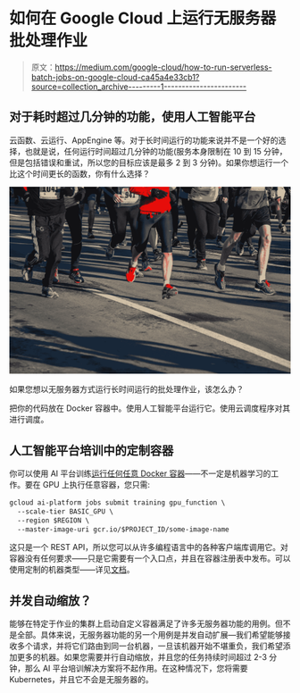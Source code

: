 # 如何在 Google Cloud 上运行无服务器批处理作业

> 原文：<https://medium.com/google-cloud/how-to-run-serverless-batch-jobs-on-google-cloud-ca45a4e33cb1?source=collection_archive---------1----------------------->

## 对于耗时超过几分钟的功能，使用人工智能平台

云函数、云运行、AppEngine 等。对于长时间运行的功能来说并不是一个好的选择，也就是说，任何运行时间超过几分钟的功能(服务本身限制在 10 到 15 分钟，但是包括错误和重试，所以您的目标应该是最多 2 到 3 分钟)。如果你想运行一个比这个时间更长的函数，你有什么选择？

![](img/fd9516f75ab0ea37987b5abddffcdba4.png)

如果您想以无服务器方式运行长时间运行的批处理作业，该怎么办？

把你的代码放在 Docker 容器中。使用人工智能平台运行它。使用云调度程序对其进行调度。

## 人工智能平台培训中的定制容器

你可以使用 AI 平台训练[运行任何任意 Docker 容器](https://cloud.google.com/ml-engine/docs/custom-containers-training)——不一定是机器学习的工作。要在 GPU 上执行任意容器，您只需:

```
gcloud ai-platform jobs submit training gpu_function \
  --scale-tier BASIC_GPU \
  --region $REGION \
  --master-image-uri gcr.io/$PROJECT_ID/some-image-name
```

这只是一个 REST API，所以您可以从许多编程语言中的各种客户端库调用它。对容器没有任何要求——只是它需要有一个入口点，并且在容器注册表中发布。可以使用定制的机器类型——详见[文档](https://cloud.google.com/ml-engine/docs/custom-containers-training)。

## 并发自动缩放？

能够在特定于作业的集群上启动自定义容器满足了许多无服务器功能的用例。但不是全部。具体来说，无服务器功能的另一个用例是并发自动扩展—我们希望能够接收多个请求，并将它们路由到同一台机器，一旦该机器开始不堪重负，我们希望添加更多的机器。如果您需要并行自动缩放，并且您的任务持续时间超过 2-3 分钟，那么 AI 平台培训解决方案将不起作用。在这种情况下，您将需要 Kubernetes，并且它不会是无服务器的。